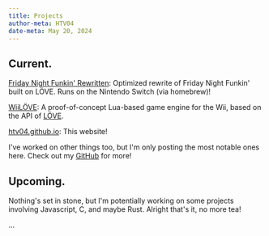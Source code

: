 ```yaml
---
title: Projects
author-meta: HTV04
date-meta: May 20, 2024
---
```


<!-- TODO: Add images -->

## Current.

[Friday Night Funkin' Rewritten](https://github.com/HTV04/funkin-rewritten): Optimized rewrite of Friday Night Funkin' built on LÖVE. Runs on the Nintendo Switch (via homebrew)!

[WiiLÖVE](https://github.com/HTV04/wiilove): A proof-of-concept Lua-based game engine for the Wii, based on the API of [LÖVE](https://love2d.org/).

[htv04.github.io](https://github.com/HTV04/htv04.github.io): This website!

I've worked on other things too, but I'm only posting the most notable ones here. Check out my [GitHub](https://github.com/HTV04) for more!

## Upcoming.

Nothing's set in stone, but I'm potentially working on some projects involving Javascript, C, and maybe Rust. Alright that's it, no more tea!

...

